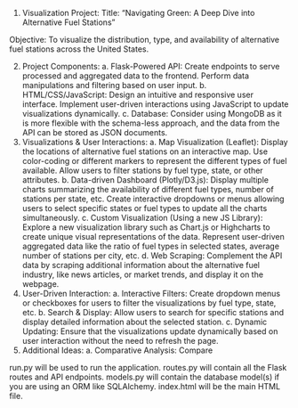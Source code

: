1. Visualization Project:
Title:
“Navigating Green: A Deep Dive into Alternative Fuel Stations”

Objective:
To visualize the distribution, type, and availability of alternative fuel stations across the United States.

2. Project Components:
a. Flask-Powered API:
Create endpoints to serve processed and aggregated data to the frontend.
Perform data manipulations and filtering based on user input.
b. HTML/CSS/JavaScript:
Design an intuitive and responsive user interface.
Implement user-driven interactions using JavaScript to update visualizations dynamically.
c. Database:
Consider using MongoDB as it is more flexible with the schema-less approach, and the data from the API can be stored as JSON documents.
3. Visualizations & User Interactions:
a. Map Visualization (Leaflet):
Display the locations of alternative fuel stations on an interactive map.
Use color-coding or different markers to represent the different types of fuel available.
Allow users to filter stations by fuel type, state, or other attributes.
b. Data-driven Dashboard (Plotly/D3.js):
Display multiple charts summarizing the availability of different fuel types, number of stations per state, etc.
Create interactive dropdowns or menus allowing users to select specific states or fuel types to update all the charts simultaneously.
c. Custom Visualization (Using a new JS Library):
Explore a new visualization library such as Chart.js or Highcharts to create unique visual representations of the data.
Represent user-driven aggregated data like the ratio of fuel types in selected states, average number of stations per city, etc.
d. Web Scraping:
Complement the API data by scraping additional information about the alternative fuel industry, like news articles, or market trends, and display it on the webpage.
4. User-Driven Interaction:
a. Interactive Filters:
Create dropdown menus or checkboxes for users to filter the visualizations by fuel type, state, etc.
b. Search & Display:
Allow users to search for specific stations and display detailed information about the selected station.
c. Dynamic Updating:
Ensure that the visualizations update dynamically based on user interaction without the need to refresh the page.
5. Additional Ideas:
a. Comparative Analysis:
Compare

run.py will be used to run the application.
routes.py will contain all the Flask routes and API endpoints.
models.py will contain the database model(s) if you are using an ORM like SQLAlchemy.
index.html will be the main HTML file.